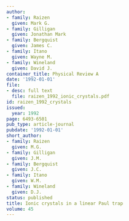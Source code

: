 ```yaml
---
author:
- family: Raizen
  given: Mark G.
- family: Gilligan
  given: Jonathan Mark
- family: Bergquist
  given: James C.
- family: Itano
  given: Wayne M.
- family: Wineland
  given: David J.
container_title: Physical Review A
date: '1992-01-01'
file:
- desc: full text
  file: raizen_1992_ionic_crystals.pdf
id: raizen_1992_crystals
issued:
  year: 1992
page: 6493-6501
pub_type: article-journal
pubdate: '1992-01-01'
short_author:
- family: Raizen
  given: M.G.
- family: Gilligan
  given: J.M.
- family: Bergquist
  given: J.C.
- family: Itano
  given: W.M.
- family: Wineland
  given: D.J.
status: published
title: Ionic crystals in a linear Paul trap
volume: 45
---
```

